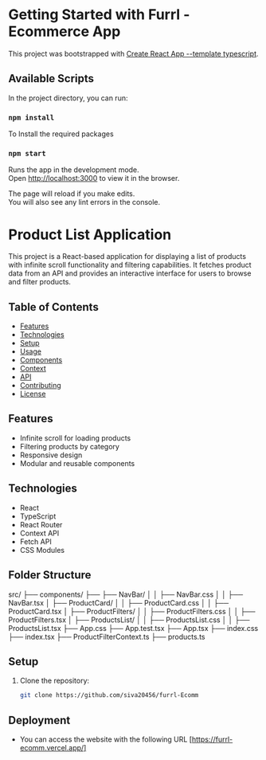 # Getting Started with Furrl - Ecommerce App

This project was bootstrapped with [Create React App --template typescript](https://github.com/facebook/create-react-app).

## Available Scripts

In the project directory, you can run:

### `npm install` 

To Install the required packages

### `npm start`

Runs the app in the development mode.\
Open [http://localhost:3000](http://localhost:3000) to view it in the browser.

The page will reload if you make edits.\
You will also see any lint errors in the console.

# Product List Application

This project is a React-based application for displaying a list of products with infinite scroll functionality and filtering capabilities. It fetches product data from an API and provides an interactive interface for users to browse and filter products.

## Table of Contents

- [Features](#features)
- [Technologies](#technologies)
- [Setup](#setup)
- [Usage](#usage)
- [Components](#components)
- [Context](#context)
- [API](#api)
- [Contributing](#contributing)
- [License](#license)

## Features

- Infinite scroll for loading products
- Filtering products by category
- Responsive design
- Modular and reusable components

## Technologies

- React
- TypeScript
- React Router
- Context API
- Fetch API
- CSS Modules


## Folder Structure 

src/
├── components/
├── ├── NavBar/
│   │   ├── NavBar.css
│   │   ├── NavBar.tsx
│   ├── ProductCard/
│   │   ├── ProductCard.css
│   │   ├── ProductCard.tsx
│   ├── ProductFilters/
│   │   ├── ProductFilters.css
│   │   ├── ProductFilters.tsx
│   ├── ProductsList/
│   │   ├── ProductsList.css
│   │   ├── ProductsList.tsx
├── App.css
├── App.test.tsx
├── App.tsx
├── index.css
├── index.tsx
├── ProductFilterContext.ts
├── products.ts



## Setup

1. Clone the repository:
   ```sh
   git clone https://github.com/siva20456/furrl-Ecomm

## Deployment 
 
- You can access the website with the following URL [https://furrl-ecomm.vercel.app/]